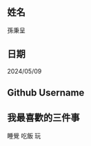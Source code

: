 
姓名
----
孫秉呈

日期
----
2024/05/09

Github Username
---------------


我最喜歡的三件事
---------------
睡覺 吃飯 玩